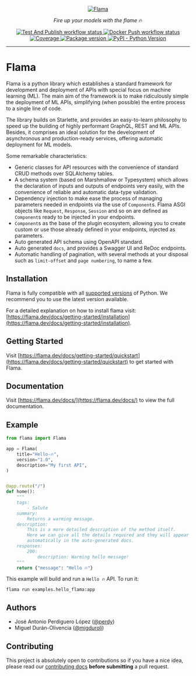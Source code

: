 <p align="center">
    <a href="https://flama.dev"><img src="https://raw.githubusercontent.com/vortico/flama/master/docs/images/logo.png" alt='Flama'></a>
</p>
<p align="center">
    <em>Fire up your models with the flame</em> &#128293;
</p>
<p align="center">
    <a href="https://github.com/vortico/flama/actions">
        <img src="https://github.com/vortico/flama/workflows/Test%20And%20Publish/badge.svg" alt="Test And Publish workflow status">
    </a>
    <a href="https://github.com/vortico/flama/actions">
        <img src="https://github.com/vortico/flama/workflows/Docker%20Push/badge.svg" alt="Docker Push workflow status">
    </a>
    <a href="https://codecov.io/gh/vortico/flama">
        <img src="https://codecov.io/gh/vortico/flama/branch/master/graph/badge.svg" alt="Coverage">
    </a>
    <a href="https://pypi.org/project/flama/">
        <img src="https://img.shields.io/pypi/v/flama?logo=PyPI&logoColor=white" alt="Package version">
    </a>
    <a href="https://pypi.org/project/flama/">
        <img src="https://img.shields.io/pypi/pyversions/flama?logo=Python&logoColor=white" alt="PyPI - Python Version">
    </a>
</p>

---

# Flama

Flama is a python library which establishes a standard framework for
development and deployment of APIs with special focus on machine learning (ML).
The main aim of the framework is to make ridiculously simple the deployment of
ML APIs, simplifying (when possible) the entire process to a single line of
code.

The library builds on Starlette, and provides an easy-to-learn
philosophy to speed up the building of highly performant GraphQL, REST and ML APIs.
Besides, it comprises an ideal solution for the development of asynchronous
and production-ready services, offering automatic deployment for ML models.

Some remarkable characteristics:

* Generic classes for API resources with the convenience of standard CRUD methods over SQLAlchemy tables.
* A schema system (based on Marshmallow or Typesystem) which allows the declaration of inputs and outputs of endpoints
  very easily, with the convenience of reliable and automatic data-type validation.
* Dependency injection to make ease the process of managing parameters needed in endpoints via the use of `Component`s.
  Flama ASGI objects like `Request`, `Response`, `Session` and so on are defined as `Component`s ready to be injected in
  your endpoints.
* `Component`s as the base of the plugin ecosystem, allowing you to create custom or use those already defined in your
  endpoints, injected as parameters.
* Auto generated API schema using OpenAPI standard.
* Auto generated `docs`, and provides a Swagger UI and ReDoc endpoints.
* Automatic handling of pagination, with several methods at your disposal such as `limit-offset` and `page numbering`,
  to name a few.

## Installation

Flama is fully compatible with all [supported versions](https://devguide.python.org/versions/) of Python. We recommend
you to use the latest version available.

For a detailed explanation on how to install flama
visit:  [https://flama.dev/docs/getting-started/installation](https://flama.dev/docs/getting-started/installation).

## Getting Started

Visit [https://flama.dev/docs/getting-started/quickstart](https://flama.dev/docs/getting-started/quickstart) to get
started with Flama.

## Documentation

Visit [https://flama.dev/docs/](https://flama.dev/docs/) to view the full documentation.

## Example

```python
from flama import Flama

app = Flama(
    title="Hello-🔥",
    version="1.0",
    description="My first API",
)


@app.route("/")
def home():
    """
    tags:
        - Salute
    summary:
        Returns a warming message.
    description:
        This is a more detailed description of the method itself.
        Here we can give all the details required and they will appear
        automatically in the auto-generated docs.
    responses:
        200:
            description: Warming hello message!
    """
    return {"message": "Hello 🔥"}
```

This example will build and run a `Hello 🔥` API. To run it:

```commandline
flama run examples.hello_flama:app
```

## Authors

* José Antonio Perdiguero López ([@perdy](https://github.com/perdy/))
* Miguel Durán-Olivencia ([@migduroli](https://github.com/migduroli/))

## Contributing

This project is absolutely open to contributions so if you have a nice idea, please read
our [contributing docs](.github/CONTRIBUTING.md) **before submitting** a pull
request.
